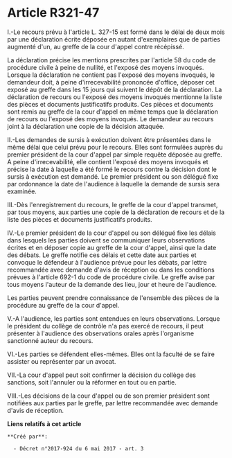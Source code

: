 # Article R321-47

I.-Le recours prévu à l'article L. 327-15 est formé dans le délai de deux mois par une déclaration écrite déposée en autant
d'exemplaires que de parties augmenté d'un, au greffe de la cour d'appel contre récépissé.

La déclaration précise les mentions prescrites par l'article 58 du code de procédure civile à peine de nullité, et l'exposé
des moyens invoqués. Lorsque la déclaration ne contient pas l'exposé des moyens invoqués, le demandeur doit, à peine
d'irrecevabilité prononcée d'office, déposer cet exposé au greffe dans les 15 jours qui suivent le dépôt de la déclaration.
La déclaration de recours ou l'exposé des moyens invoqués mentionne la liste des pièces et documents justificatifs produits.
Ces pièces et documents sont remis au greffe de la cour d'appel en même temps que la déclaration de recours ou l'exposé des
moyens invoqués. Le demandeur au recours joint à la déclaration une copie de la décision attaquée.

II.-Les demandes de sursis à exécution doivent être présentées dans le même délai que celui prévu pour le recours. Elles sont
formulées auprès du premier président de la cour d'appel par simple requête déposée au greffe. A peine d'irrecevabilité, elle
contient l'exposé des moyens invoqués et précise la date à laquelle a été formé le recours contre la décision dont le sursis
à exécution est demandé. Le premier président ou son délégué fixe par ordonnance la date de l'audience à laquelle la demande
de sursis sera examinée.

III.-Dès l'enregistrement du recours, le greffe de la cour d'appel transmet, par tous moyens, aux parties une copie de la
déclaration de recours et de la liste des pièces et documents justificatifs produits.

IV.-Le premier président de la cour d'appel ou son délégué fixe les délais dans lesquels les parties doivent se communiquer
leurs observations écrites et en déposer copie au greffe de la cour d'appel, ainsi que la date des débats. Le greffe notifie
ces délais et cette date aux parties et convoque le défendeur à l'audience prévue pour les débats, par lettre recommandée
avec demande d'avis de réception ou dans les conditions prévues à l'article 692-1 du code de procédure civile. Le greffe
avise par tous moyens l'auteur de la demande des lieu, jour et heure de l'audience.

Les parties peuvent prendre connaissance de l'ensemble des pièces de la procédure au greffe de la cour d'appel.

V.-A l'audience, les parties sont entendues en leurs observations. Lorsque le président du collège de contrôle n'a pas exercé
de recours, il peut présenter à l'audience des observations orales après l'organisme sanctionné auteur du recours.

VI.-Les parties se défendent elles-mêmes. Elles ont la faculté de se faire assister ou représenter par un avocat.

VII.-La cour d'appel peut soit confirmer la décision du collège des sanctions, soit l'annuler ou la réformer en tout ou en
partie.

VIII.-Les décisions de la cour d'appel ou de son premier président sont notifiées aux parties par le greffe, par lettre
recommandée avec demande d'avis de réception.

**Liens relatifs à cet article**

	**Créé par**:

	  - Décret n°2017-924 du 6 mai 2017 - art. 3
